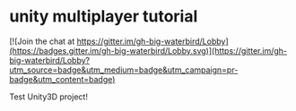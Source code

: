 # unity multiplayer tutorial

[![Join the chat at https://gitter.im/gh-big-waterbird/Lobby](https://badges.gitter.im/gh-big-waterbird/Lobby.svg)](https://gitter.im/gh-big-waterbird/Lobby?utm_source=badge&utm_medium=badge&utm_campaign=pr-badge&utm_content=badge)

Test Unity3D project!
